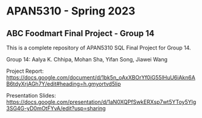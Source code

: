 # APAN5310 - Spring 2023
## ABC Foodmart Final Project - Group 14 
This is a complete repository of APAN5310 SQL Final Project for Group 14. 

Group 14: Aalya K. Chhipa, Mohan Sha, Yifan Song, Jiawei Wang

Project Report:
https://docs.google.com/document/d/1bk5n_oAxXBOrYf0iG55lHuU6iAkn6AB6tdyXrjAGh7Y/edit#heading=h.gmyortvd5lip

Presentation Slides:
https://docs.google.com/presentation/d/1aN0XQPfSwkERXsp7wt5YToy5Ylg3SG4G-yD0mOtFYvA/edit?usp=sharing
